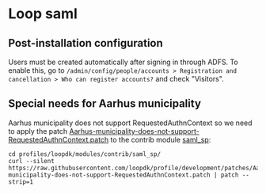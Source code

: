 # Loop saml

## Post-installation configuration

Users must be created automatically after signing in through ADFS. To
enable this, go to `/admin/config/people/accounts > Registration and
cancellation > Who can register accounts?` and check "Visitors".


## Special needs for Aarhus municipality

Aarhus municipality does not support RequestedAuthnContext so we need
to apply the patch
[Aarhus-municipality-does-not-support-RequestedAuthnContext.patch](https://raw.githubusercontent.com/loopdk/profile/development/patches/Aarhus-municipality-does-not-support-RequestedAuthnContext.patch)
to the contrib module
[saml_sp](https://www.drupal.org/project/saml_sp):

```
cd profiles/loopdk/modules/contrib/saml_sp/
curl --silent https://raw.githubusercontent.com/loopdk/profile/development/patches/Aarhus-municipality-does-not-support-RequestedAuthnContext.patch | patch --strip=1
```
